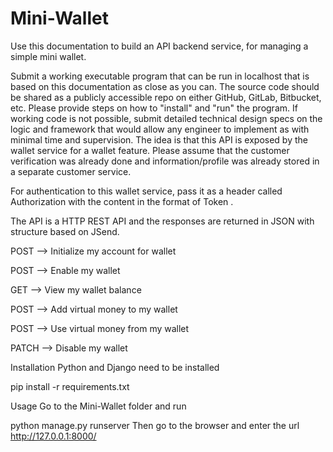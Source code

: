 # Mini-Wallet

Use this documentation to build an API backend service, for managing a simple mini wallet. 

Submit a working executable program that can be run in localhost that is based on this documentation as close as you can. The source code should be shared as a publicly accessible repo on either GitHub, GitLab, Bitbucket, etc. Please provide steps on how to "install" and "run" the program.
If working code is not possible, submit detailed technical design specs on the logic and framework that would allow any engineer to implement as with minimal time and supervision.
The idea is that this API is exposed by the wallet service for a wallet feature. Please assume that the customer verification was already done and information/profile was already stored in a separate customer service.

For authentication to this wallet service, pass it as a header called Authorization with the content in the format of Token <my token>.

The API is a HTTP REST API and the responses are returned in JSON with structure based on JSend.
  
POST --> Initialize my account for wallet

POST --> Enable my wallet

GET --> View my wallet balance

POST --> Add virtual money to my wallet

POST --> Use virtual money from my wallet

PATCH --> Disable my wallet


Installation
Python and Django need to be installed

pip install -r requirements.txt

Usage
Go to the Mini-Wallet folder and run

python manage.py runserver
Then go to the browser and enter the url http://127.0.0.1:8000/
